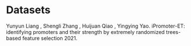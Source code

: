 # Datasets
Yunyun Liang , Shengli Zhang , Huijuan Qiao , Yingying Yao.  iPromoter-ET: identifying promoters and their strength by extremely randomized trees-based feature selection 2021.
